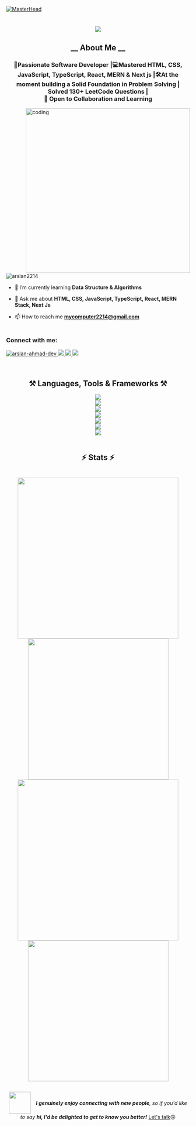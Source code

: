 [comment]: <> (Banner Image)
[![MasterHead](https://repository-images.githubusercontent.com/588181932/e36ec678-7984-4cdd-8e4c-a3932772ff8e)](https://ars.dev)

[comment]: <> (Animated Intro.)
<h1 align="center">
    <img src="https://readme-typing-svg.herokuapp.com/?font=Righteous&size=35&center=true&vCenter=true&width=900&height=70&duration=5000&lines=Hi+There!+👋;+I'm+ARslan+Ahmad!;+Software+Developer,+Ready+to+Collaborate...+🙃&color=3C99D4" />
</h1>

[comment]: <> (About Me)
<h2 align="center">__ About Me __</h2>
<h3 align="center">🚀Passionate Software Developer |💻Mastered HTML, CSS, JavaScript, TypeScript, React, MERN & Next js |🛠️At the moment building a Solid Foundation in Problem Solving | Solved 130+ LeetCode Questions | </br> 👥 Open to Collaboration and <strong>Learning</strong></h3>

<img align="right" alt="coding" width="450" src="https://i.imgur.com/GezCVzO.gif" >
 <br>

<p align="left"> <img src="https://komarev.com/ghpvc/?username=arslan2214&label=Profile%20views&color=0e75b6&style=flat" alt="arslan2214" /> </p>

- 🌱 I’m currently learning **Data Structure & Algorithms**

- 💬 Ask me about **HTML, CSS, JavaScript, TypeScript, React, MERN Stack, Next Js**

- 📫 How to reach me **mycomputer2214@gmail.com**
 <br> <br>
 
<h3 align="left">Connect with me:</h3>
<p align="left">

[comment]: <> (Contact Section)
<a href="mailto:mycomputer2214@gmail.com">
    <img src="https://img.shields.io/badge/Gmail-333333?style=for-the-badge&logo=gmail&logoColor=red" alt="arslan-ahmad-dev" />
  </a>
  <a href="https://linkedin.com/in/arslan-ahmad-dev" target="_blank">
    <img src="https://img.shields.io/badge/LinkedIn-0077B5?style=for-the-badge&logo=linkedin&logoColor=white" />
  </a>
  <a href="https://fb.com/ars.ahm.dev" target="_blank">
    <img src="https://img.shields.io/badge/Facebook-1A77B1?style=for-the-badge&logo=facebook&logoColor=white" />
  </a>
  <a href="https://leetcode.com/u/ARslan_/" target="_blank">
    <img src="https://img.shields.io/badge/Leetcode-222222?style=for-the-badge&logo=leetcode&logoColor=white" />
  </a>
</p>
 <br>
 
[comment]: <> (Languages Section)
<h2 align="center">⚒️ Languages, Tools & Frameworks ⚒️</h2>
<div align="center">
    <img src="https://skillicons.dev/icons?i=vscode," />
 <br>
    <img src="https://skillicons.dev/icons?i=git,github,gitlab," />
 <br>
    <img src="https://skillicons.dev/icons?i=cpp,c,php,python,htmx," />
 <br>
    <img src="https://skillicons.dev/icons?i=html,css,javascript,typescript,md,bootstrap,tailwind," />
 <br>
    <img src="https://skillicons.dev/icons?i=npm,react,nodejs,mongodb,express," />
 <br>
    <img src="https://skillicons.dev/icons?i=nextjs,firebase,threejs," />
 <br>
    <img src="https://skillicons.dev/icons?i=wordpress," />
</div>

 <br>
 
[comment]: <> (Status Section)
 <h2 align="center">⚡ Stats ⚡</h2>
<br>
<div align="center">
  <img width="440px" src="https://github-readme-stats.vercel.app/api?username=Arslan2214&show_icons=true&theme=onedark">
  <img width="385px" src="https://github-readme-stats.anuraghazra1.vercel.app/api/top-langs/?username=Arslan2214&layout=compact&theme=onedark" />
  <img width="440px" src="https://github-readme-activity-graph.vercel.app/graph?username=Arslan2214&theme=github">
  <img width="385px" src="https://github-readme-streak-stats.herokuapp.com/?user=Arslan2214&theme=onedark" />
</div>

##

<!-- 
## My Rewards 
<div align="center">
    <img src="https://github-profile-trophy.vercel.app/?username=Arslan2214&theme=onedark&no-bg=true" alt="Trophies">
</div>
-->

[comment]: <> (Ending section)
<p align="center">
  <img src="https://media.giphy.com/media/LnQjpWaON8nhr21vNW/giphy.gif" width="60" style="vertical-align: middle; margin-right: 10px;">
  <span style="vertical-align: middle;">
    <em><b>I genuinely enjoy connecting with new people</b>, so if you'd like to say <b>hi, I'd be delighted to get to know you better!</b> </em>
    <a href="https://linkedin.com/in/arslan-ahmad-dev">Let's talk</a>🙃
  </span>
</p>

